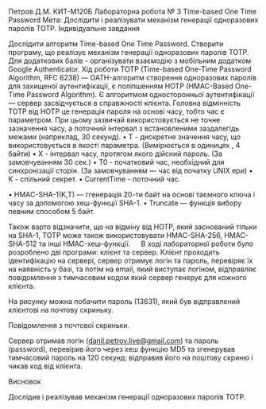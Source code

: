 Петров Д.М. КИТ-М120Б
Лабораторна робота № 3
Time-based One Time Password
Мета: Дослідити і реалізувати механізм генерації одноразових паролів TOTP.
Індивідуальне завдання

Дослідити алгоритм Time-based One Time Password. Створити програму, що реалізує механізм генерації одноразових паролів TOTP. Для додаткових балів - організувати взаємодію з мобільним додатком Google Authenticator.
Хід роботи
TOTP (Time-based One-Time Password Algorithm, RFC 6238) — OATH-алгоритм створення одноразових паролів для захищеної аутентифікації, є поліпшенням HOTP (HMAC-Based One-Time Password Algorithm). Є алгоритмом односторонньої аутентифікації — сервер засвідчується в справжності клієнта. Головна відмінність TOTP від HOTP це генерація пароля на основі часу, тобто час є параметром. При цьому зазвичай використовується не точне зазначення часу, а поточний інтервал з встановленими заздалегідь межами (наприклад, 30 секунд).
•	T - дискретне значення часу, що використовується в якості параметра. (Вимірюється в одиницях , 4 байти)
•	X - інтервал часу, протягом якого дійсний пароль. (За замовчуванням 30 сек.)
•	T0 - початковий час, необхідний для синхронізації сторін. (За замовчуванням — час від початку UNIX ери)
•	K - спільний секрет.
•	CurrentTime - поточний час.

 
•	HMAC-SHA-1(K,T) — ггенерація 20-ти байт на основі таємного ключа і часу за допомогою хеш-функції SHA-1.
•	Truncate — функція вибору певним способом 5 байт.

Також варто відзначити, що на відміну від HOTP, який заснований тільки на SHA-1, TOTP може також використовувати HMAC-SHA-256, HMAC-SHA-512 та інші HMAC-хеш-функції.
 
В ході лабораторної роботи було розроблено дві програми: клієнт та сервер. Клієнт проходить ідентифікацію на сервері, сервер отримує логін та пароль, перевіряє їх на наявність у базі, та потім  на email, який виступає логіном, відправляє повідомлення з тимчасовим кодом який сервер генерує для кожного клієнта.

На рисунку можна побачити пароль (13631), який був відправлений клієнтові на почтову скриньку. 

Повідомлення з почтової скриньки.

Сервер отримав логін (danil.petrov.live@gmail.com) та пароль (password), перевірив його через хеш функцію MD5 та згенерував тимчасовий пароль на 120 секунд: відправив його на поштову скриню і чикав код від клієнта.

Висновок

Дослідив і реалізував механізм генерації одноразових паролів TOTP.


